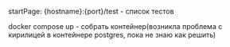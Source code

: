 <p>startPage: {hostname}:{port}/test - список тестов</p>
docker compose up - собрать контейнер(возникла проблема с кирилицей в контейнере postgres, пока не знаю как решить)
